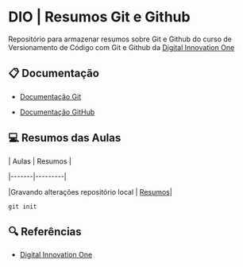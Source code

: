

# DIO | Resumos Git e Github



Repositório para armazenar resumos sobre Git e Github do curso de Versionamento de Código com Git e Github da [Digital Innovation One](https://www.dio.me/)



## 📋 Documentação 

- [Documentação Git](https://git-scm.com/doc)

- [Documentação GitHub](https://docs.github.com/pt)



## 💻 Resumos das Aulas

| Aulas | Resumos |

|-------|---------|

|Gravando alterações repositório local | [Resumos]()|



```
git init
``` 



## 🔍 Referências

- [Digital Innovation One](https://www.dio.me/)

